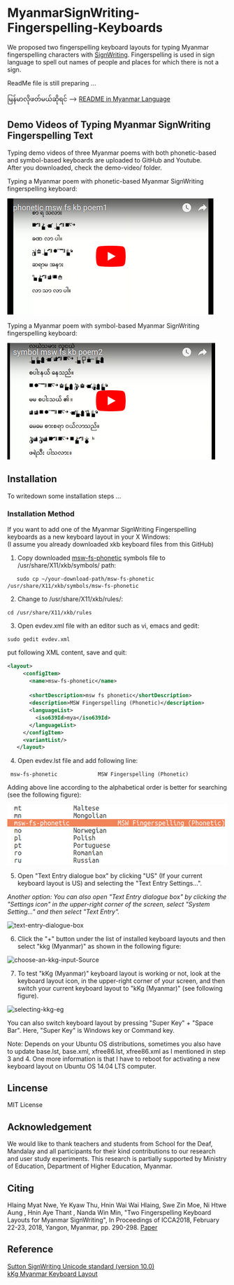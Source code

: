 # MyanmarSignWriting-Fingerspelling-Keyboards
We proposed two fingerspelling keyboard layouts for typing Myanmar fingerspelling characters with [SignWriting](https://en.wikipedia.org/wiki/SignWriting). Fingerspelling is used in sign language to spell out names of people and places for which there is not a sign.

ReadMe file is still preparing ...

မြန်မာလိုဖတ်မယ်ဆိုရင် --> [README in Myanmar Language](https://github.com/ye-kyaw-thu/MyanmarSignWriting-Fingerspelling-Keyboards/blob/master/README-Myanmar.md)  

## Demo Videos of Typing Myanmar SignWriting Fingerspelling Text
Typing demo videos of three Myanmar poems with both phonetic-based and symbol-based keyboards are uploaded to GitHub and Youtube.  
After you downloaded, check the demo-video/ folder.  

Typing a Myanmar poem with phonetic-based Myanmar SignWriting fingerspelling keyboard:

[![Typing a Myanmar poem with phonetic-based Myanmar SignWriting fingerspelling keyboard](https://github.com/ye-kyaw-thu/MyanmarSignWriting-Fingerspelling-Keyboards/blob/master/demo-video/images/image-typing-demo-msw-fs-pho-kb-poem1-btn.png)](https://www.youtube.com/watch?v=NCsfay9HP5M)  

Typing a Myanmar poem with symbol-based Myanmar SignWriting fingerspelling keyboard:

[![Typing a Myanmar poem with symbol-based Myanmar SignWriting fingerspelling keyboard](https://github.com/ye-kyaw-thu/MyanmarSignWriting-Fingerspelling-Keyboards/blob/master/demo-video/images/image-typing-demo-msw-fs-sym-poem2-btn.png)](https://www.youtube.com/watch?v=ih11NG0FTm4&t=13s)  


## Installation  
To writedown some installation steps ...  

### Installation Method  
If you want to add one of the Myanmar SignWriting Fingerspelling keyboards as a new keyboard layout in your X Windows:  
(I assume you already downloaded xkb keyboard files from this GitHub)

 1. Copy downloaded [msw-fs-phonetic](https://github.com/ye-kyaw-thu/MyanmarSignWriting-Fingerspelling-Keyboards/blob/master/keyboards/msw-fs-phonetic) symbols file to /usr/share/X11/xkb/symbols/ path:
 ```
    sudo cp ~/your-download-path/msw-fs-phonetic /usr/share/X11/xkb/symbols/msw-fs-phonetic
 ```
 2. Change to /usr/share/X11/xkb/rules/:
 ```
 cd /usr/share/X11/xkb/rules
 ```
 3. Open evdev.xml file with an editor such as vi, emacs and gedit:
 ```
 sudo gedit evdev.xml
 ```
  put following XML content, save and quit:
 
 ```xml
 <layout> 
      <configItem>
        <name>msw-fs-phonetic</name>
        
        <shortDescription>msw fs phonetic</shortDescription>
        <description>MSW Fingerspelling (Phonetic)</description>
        <languageList>
          <iso639Id>mya</iso639Id>
        </languageList>
      </configItem>
      <variantList/>
    </layout> 
 ```
 
 4. Open evdev.lst file and add following line:
 
 ```
  msw-fs-phonetic             MSW Fingerspelling (Phonetic)
 ```

Adding above line according to the alphabetical order is better for searching (see the following figure):

![adding-in-evdev.lst-file](https://github.com/ye-kyaw-thu/MyanmarSignWriting-Fingerspelling-Keyboards/blob/master/image4readme/adding-in-evdev.lst-file.png)

5. Open "Text Entry dialogue box" by clicking "US" (If your current keyboard layout is US) and selecting the "Text Entry Settings...".

*Another option: You can also open "Text Entry dialogue box" by clicking the "Settings icon" in the upper-right corner of the screen, select "System Setting..." and then select "Text Entry".*

![text-entry-dialogue-box](https://github.com/ye-kyaw-thu/kKg-Myanmar-Keyboard/blob/master/xkb-intro/Text-Entry-Dbox.jpg) 

6. Click the "+" button under the list of installed keyboard layouts and then select "kkg (Myanmar)" as shown in the following figure:

![choose-an-kkg-input-Source](https://github.com/ye-kyaw-thu/kKg-Myanmar-Keyboard/blob/master/xkb-intro/ChooseAnInputSource.jpg)

7. To test "kKg (Myanmar)" keyboard layout is working or not, look at the keyboard layout icon, in the upper-right corner of your screen, and then switch your current keyboard layout to "kKg (Myanmar)" (see following figure).

![selecting-kkg-eg](https://github.com/ye-kyaw-thu/kKg-Myanmar-Keyboard/blob/master/xkb-intro/selecting-kkg-eg.jpg)

You can also switch keyboard layout by pressing "Super Key" + "Space Bar". Here, "Super Key" is Windows key or Command key.

Note: Depends on your Ubuntu OS distributions, sometimes you also have to update base.lst, base.xml, xfree86.lst, xfree86.xml as I mentioned in step 3 and 4. One more information is that I have to reboot for activating a new keyboard layout on Ubuntu OS 14.04 LTS computer.  

## Lincense
MIT License

## Acknowledgement
We would like to thank teachers and students from School for the Deaf, Mandalay and all participants for their kind contributions to our research and user study experiments. This research is partially supported by Ministry of Education, Department of Higher Education, Myanmar.  

## Citing  
Hlaing Myat Nwe, Ye Kyaw Thu, Hnin Wai Wai Hlaing, Swe Zin Moe, Ni Htwe Aung , Hnin Aye Thant , Nanda Win Min, "Two Fingerspelling Keyboard Layouts for Myanmar SignWriting", In Proceedings of ICCA2018, February 22-23, 2018, Yangon, Myanmar, pp. 290-298. [Paper](https://github.com/ye-kyaw-thu/MSL4Emergency/blob/master/publications/msw-fingerspelling-keyboards-ICCA2018.pdf)  

## Reference

[Sutton SignWriting Unicode standard (version 10.0)](https://unicode.org/charts/PDF/U1D800.pdf)  
[kKg Myanmar Keyboard Layout](https://github.com/ye-kyaw-thu/kKg-Myanmar-Keyboard)  
